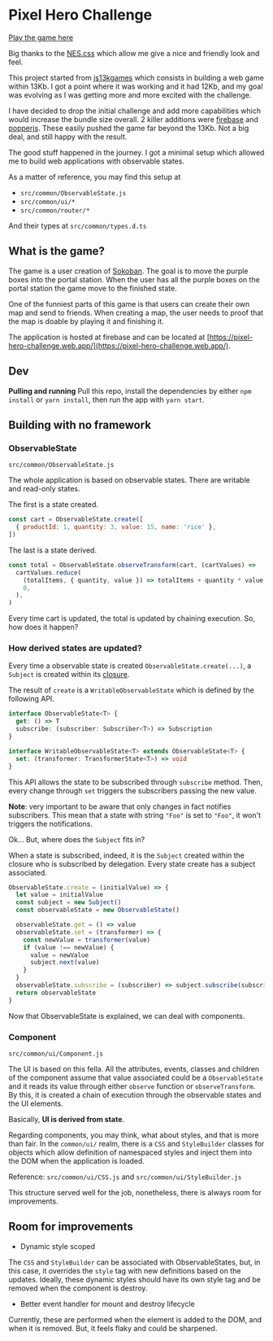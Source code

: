 # Pixel Hero Challenge

[Play the game here](https://pixel-hero-challenge.web.app/)

Big thanks to the [NES.css](https://nostalgic-css.github.io/NES.css) which allow me give a nice and friendly look and feel.

This project started from [js13kgames](https://js13kgames.com/) which consists in building a web game within 13Kb. I got a point where it was working and it had 12Kb, and my goal was evolving as I was getting more and more excited with the challenge.

I have decided to drop the initial challenge and add more capabilities which would increase the bundle size overall. 2 killer additions were [firebase](https://firebase.google.com/docs/) and [popperjs](https://popper.js.org/). These easily pushed the game far beyond the 13Kb. Not a big deal, and still happy with the result.

The good stuff happened in the journey. I got a minimal setup which allowed me to build web applications with observable states.

As a matter of reference, you may find this setup at

- `src/common/ObservableState.js`
- `src/common/ui/*`
- `src/common/router/*`

And their types at `src/common/types.d.ts`

## What is the game?

The game is a user creation of [Sokoban](https://en.wikipedia.org/wiki/Sokoban). The goal is to move the purple boxes into the portal station. When the user has all the purple boxes on the portal station the game move to the finished state.

One of the funniest parts of this game is that users can create their own map and send to friends. When creating a map, the user needs to proof
that the map is doable by playing it and finishing it.

The application is hosted at firebase and can be located at [https://pixel-hero-challenge.web.app/](https://pixel-hero-challenge.web.app/).

## Dev

**Pulling and running**
Pull this repo, install the dependencies by either `npm install` or `yarn install`, then run the app with `yarn start`.

## Building with no framework

### ObservableState

`src/common/ObservableState.js`

The whole application is based on observable states. There are writable and read-only states.

The first is a state created.

```js
const cart = ObservableState.create([
  { productId: 1, quantity: 3, value: 15, name: 'rice' },
])
```

The last is a state derived.

```js
const total = ObservableState.observeTransform(cart, (cartValues) =>
  cartValues.reduce(
    (totalItems, { quantity, value }) => totalItems + quantity * value,
    0,
  ),
)
```

Every time cart is updated, the total is updated by chaining execution. So, how does it happen?

### How derived states are updated?

Every time a observable state is created `ObservableState.create(...)`, a `Subject` is created within its [closure](http://codeinbox.me/posts/what-is-a-closure).

The result of `create` is a `WritableObservableState` which is defined by the following API.

```ts
interface ObservableState<T> {
  get: () => T
  subscribe: (subscriber: Subscriber<T>) => Subscription
}

interface WritableObservableState<T> extends ObservableState<T> {
  set: (transformer: TransformerState<T>) => void
}
```

This API allows the state to be subscribed through `subscribe` method. Then, every change through `set` triggers the subscribers passing the new value.

**Note**: very important to be aware that only changes in fact notifies subscribers. This mean that a state with string `"Foo"` is set to `"Foo"`, it won't triggers the notifications.

Ok... But, where does the `Subject` fits in?

When a state is subscribed, indeed, it is the `Subject` created within the closure who is subscribed by delegation. Every state create has a subject associated.

```js
ObservableState.create = (initialValue) => {
  let value = initialValue
  const subject = new Subject()
  const observableState = new ObservableState()

  observableState.get = () => value
  observableState.set = (transformer) => {
    const newValue = transformer(value)
    if (value !== newValue) {
      value = newValue
      subject.next(value)
    }
  }
  observableState.subscribe = (subscriber) => subject.subscribe(subscriber)
  return observableState
}
```

Now that ObservableState is explained, we can deal with components.

### Component

`src/common/ui/Component.js`

The UI is based on this fella. All the attributes, events, classes and children of the component assume that value associated could be a `ObservableState` and it reads its value through either `observe` function or `observeTransform`. By this, it is created a chain of execution through the observable states and the UI elements.

Basically, **UI is derived from state**.

Regarding components, you may think, what about styles, and that is more than fair. In the `common/ui/` realm, there is a `CSS` and `StyleBuilder` classes for objects which allow definition of namespaced styles and inject them into the DOM when the application is loaded.

Reference: `src/common/ui/CSS.js` and `src/common/ui/StyleBuilder.js`

This structure served well for the job, nonetheless, there is always room for improvements.

## Room for improvements

- Dynamic style scoped

The `CSS` and `StyleBuilder` can be associated with ObservableStates, but, in this case, it overrides the `style` tag with new definitions based on the updates. Ideally, these dynamic styles should have its own style tag and be removed when the component is destroy.

- Better event handler for mount and destroy lifecycle

Currently, these are performed when the element is added to the DOM, and when it is removed. But, it feels flaky and could be sharpened.
